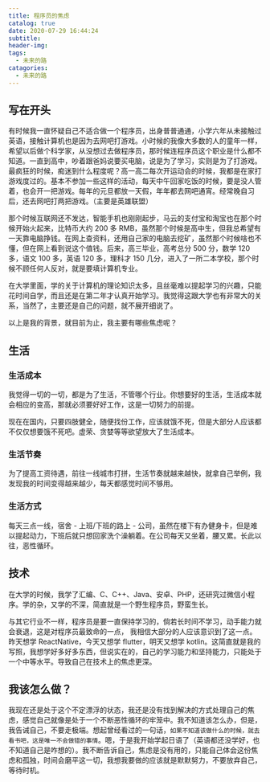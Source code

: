 ```yaml
---
title: 程序员的焦虑
catalog: true
date: 2020-07-29 16:44:24
subtitle:
header-img:
tags:
  - 未来的路
catagories:
  - 未来的路
---
```


## 写在开头

有时候我一直怀疑自己不适合做一个程序员，出身普普通通，小学六年从未接触过英语，接触计算机也是因为去网吧打游戏。小时候的我像大多数的人的童年一样，希望以后做个科学家，从没想过去做程序员，那时候连程序员这个职业是什么都不知道。一直到高中，吵着跟爸妈说要买电脑，说是为了学习，实则是为了打游戏。最疯狂的时候，痴迷到什么程度呢？高一高二每次开运动会的时候，我都是在家打游戏度过的。基本不参加一些这样的活动，每天中午回家吃饭的时候，要是没人管着，也会开一把游戏。每年的元旦都放一天假，年年都去网吧通宵。经常晚自习后，还去网吧打两把游戏。（主要是英雄联盟）

那个时候互联网还不发达，智能手机也刚刚起步，马云的支付宝和淘宝也在那个时候开始火起来，比特币大约 200 多 RMB，虽然那个时候是高中生，但我总希望有一天靠电脑挣钱。在网上查资料，还用自己家的电脑去挖矿，虽然那个时候啥也不懂，但在网上看到说这个值钱。后来，高三毕业，高考总分 500 分，数学 120 多，语文 100 多，英语 120 多，理科才 150 几分，进入了一所二本学校，那个时候不顾任何人反对，就是要填计算机专业。

在大学里面，学的关于计算机的理论知识太多，且丝毫难以提起学习的兴趣，只能花时间自学，而且还是在第二年才认真开始学习。我觉得这跟大学也有非常大的关系，当然了，主要还是自己的问题，就不展开细说了。

以上是我的背景，就目前为止，我主要有哪些焦虑呢？

## 生活

### 生活成本

我觉得一切的一切，都是为了生活，不管哪个行业。你想要好的生活，生活成本就会相应的变高，那就必须要好好工作，这是一切努力的前提。

现在在国内，只要四肢健全，随便找份工作，应该就饿不死，但是大部分人应该都不仅仅想要饿不死吧。虚荣、贪婪等等欲望放大了生活成本。

### 生活节奏

为了提高工资待遇，前往一线城市打拼，生活节奏就越来越快，就拿自己举例，我发现我的时间变得越来越少，每天都感觉时间不够用。

### 生活方式

每天三点一线，宿舍 - 上班/下班的路上 - 公司，虽然在楼下有办健身卡，但是难以提起动力，下班后就只想回家洗个澡躺着。在公司每天又坐着，腰又累。长此以往，恶性循环。

## 技术

在大学的时候，我学了汇编、C、C++、Java、安卓、PHP，还研究过微信小程序。学的杂，又学的不深，简直就是一个野生程序员，野蛮生长。

与其它行业不一样，程序员是要一直保持学习的，倘若长时间不学习，动手能力就会衰退，这是对程序员最致命的一点，
我相信大部分的人应该意识到了这一点。昨天想学 ReactNative，今天又想学 flutter，明天又想学 kotlin。这简直就是我的写照，我想学好多好多东西，但说实在的，自己的学习能力和坚持能力，只能处于一个中等水平。导致自己在技术上的焦虑更深。

## 我该怎么做？

我现在还是处于这个不定漂浮的状态，我还是没有找到解决的方式处理自己的焦虑，感觉自己就像是处于一个不断恶性循环的牢笼中。我不知道该怎么办，但是，我告诫自己，不要走极端。想起曾经看过的一句话，`如果不知道该做什么的时候，就去看书吧，这是唯一不会做错的事情`。嗯，于是我开始学起日语了（英语都还没学好，也不知道自己是咋想的）。我不断告诉自己，焦虑是没有用的，只能自己体会这份焦虑和孤独，时间会磨平这一切，我想我要做的应该就是默默努力，不要放弃自己，等待时机。

